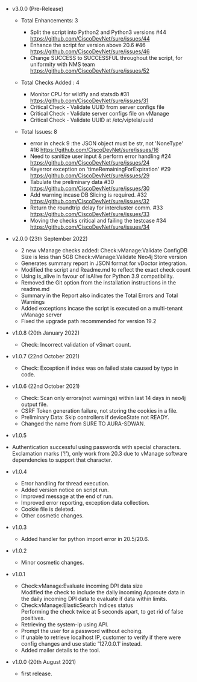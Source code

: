 - v3.0.0 (Pre-Release)
  - Total Enhancements: 3
    - Split the script into Python2 and Python3 versions #44
      https://github.com/CiscoDevNet/sure/issues/44
    - Enhance the script for version above 20.6 #46
      https://github.com/CiscoDevNet/sure/issues/46
    - Change SUCCESS to SUCCESSFUL throughout the script, for uniformity with NMS team
      https://github.com/CiscoDevNet/sure/issues/52 

  - Total Checks Added : 4
    - Monitor CPU for wildfly and statsdb #31
      https://github.com/CiscoDevNet/sure/issues/31
    - Critical Check - Validate UUID from server configs file
    - Critical Check - Validate server configs file on vManage
    - Critical Check - Validate UUID at /etc/viptela/uuid

  - Total Issues: 8
    - error in check 9 :the JSON object must be str, not 'NoneType' #16
      https://github.com/CiscoDevNet/sure/issues/16
    - Need to sanitize user input & perform error handling #24
      https://github.com/CiscoDevNet/sure/issues/24
    - Keyerror exception on 'timeRemainingForExpiration' #29
      https://github.com/CiscoDevNet/sure/issues/29
    - Tabulate the preliminary data #30
      https://github.com/CiscoDevNet/sure/issues/30
    - Add warning incase DB Slicing is required. #32
      https://github.com/CiscoDevNet/sure/issues/32
    - Return the roundtrip delay for intercluster comm. #33
      https://github.com/CiscoDevNet/sure/issues/33
    - Moving the checks critical and failing the testcase #34
      https://github.com/CiscoDevNet/sure/issues/34

- v2.0.0 (23th September 2022)
  - 2 new vManage checks added:
    Check:vManage:Validate ConfigDB Size is less than 5GB
    Check:vManage:Validate Neo4j Store version
  - Generates summary report in JSON format for vDoctor integration.
  - Modified the script and Readme.md to reflect the exact check count 
  - Using is_alive in favour of isAlive for Python 3.9 compatibility.
  - Removed the Git option from the installation instructions in the readme.md 
  - Summary in the Report also indicates the Total Errors and Total Warnings
  - Added exceptions incase the script is executed on a multi-tenant vManage server
  - Fixed the upgrade path recommended for version 19.2 

- v1.0.8 (20th January 2022)
  - Check: Incorrect validation of vSmart count.
  
- v1.0.7 (22nd October 2021)
  - Check: Exception if index was on failed state caused by typo in code.
  
- v1.0.6 (22nd October 2021)
  - Check: Scan only errors(not warnings) within last 14 days in neo4j output file.
  - CSRF Token generation failure, not storing the cookies in a file.
  - Preliminary Data: Skip controllers if deviceState not READY.
  - Changed the name from SURE TO AURA-SDWAN.

 - v1.0.5 
  - Authentication successful using passwords with special characters. Exclamation marks ('!'), only work from 20.3 due to vManage software dependencies to support that character.

 - v1.0.4
    - Error handling for thread execution.
    - Added version notice on script run.
    - Improved message at the end of run.
    - Improved error reporting, exception data collection.
    - Cookie file is deleted.
    - Other cosmetic changes.
    
 - v1.0.3
    - Added handler for python import error in 20.5/20.6.
  
 - v1.0.2
    - Minor cosmetic changes.
    
- v1.0.1 
  - Check:vManage:Evaluate incoming DPI data size<br>
    Modified the check to include the daily incoming Approute data in the daily incoming DPI data to evaluate if data within limits.
  - Check:vManage:ElasticSearch Indices status<br>
    Performing the check twice at 5 seconds apart, to get rid of false positives.
  - Retrieving the system-ip using API.
  - Prompt the user for a password without echoing.
  - If unable to retrieve localhost IP, customer to verify if there were config changes and use static '127.0.0.1' instead.
  - Added mailer details to the tool.

- v1.0.0 (20th August 2021)
    - first release.